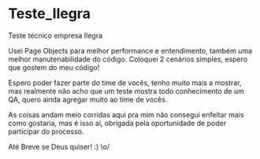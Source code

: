 # Teste_Ilegra
Teste técnico empresa Ilegra

Usei Page Objects para melhor performance e entendimento, também uma melhor manutenabilidade do código.
Coloquei 2 cenários simples, espero que gostem do meu código!

Espero poder fazer parte do time de vocês, tenho muito mais a mostrar, mas realmente não acho que um teste mostra
todo conhecimento de um QA, quero ainda agregar muito ao time de vocês.

As coisas andam meio corridas aqui pra mim não consegui enfeitar mais como gostaria, mas é isso aí,
obrigada pela oportunidade de poder participar do processo.

Até Breve se Deus quiser! :)
\o/
